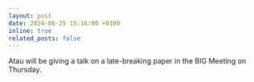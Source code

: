 ```yaml
---
layout: post
date: 2024-06-25 15:16:00 +0100
inline: true
related_posts: false
---
```


Atau will be giving a talk on a late-breaking paper in the BIG Meeting on Thursday.
